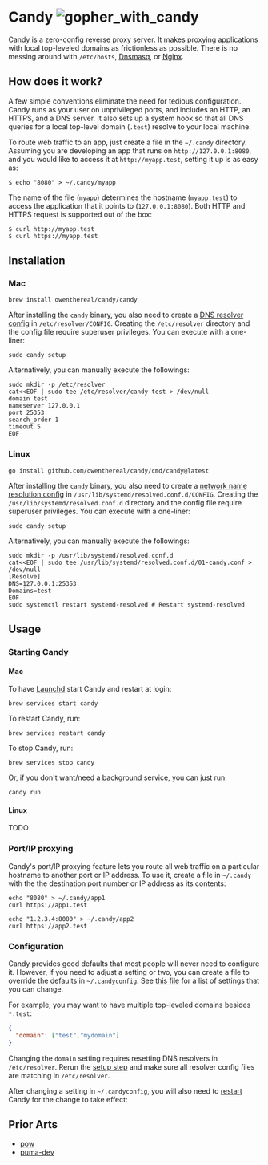 # Candy ![gopher_with_candy](https://raw.githubusercontent.com/egonelbre/gophers/master/.thumb/sketch/misc/with-candy.png)

Candy is a zero-config reverse proxy server.
It makes proxying applications with local top-leveled domains as frictionless as possible.
There is no messing around with `/etc/hosts`, [Dnsmasq](https://en.wikipedia.org/wiki/Dnsmasq), or [Nginx](https://nginx.org/).

## How does it work?

A few simple conventions eliminate the need for tedious configuration.
Candy runs as your user on unprivileged ports, and includes an HTTP, an HTTPS, and a DNS server.
It also sets up a system hook so that all DNS queries for a local top-level domain (`.test`) resolve to your local machine.

To route web traffic to an app, just create a file in the `~/.candy` directory.
Assuming you are developing an app that runs on `http://127.0.0.1:8080`, and you would like to access it at `http://myapp.test`, setting it up is as easy as:

```
$ echo "8080" > ~/.candy/myapp
```

The name of the file (`myapp`) determines the hostname (`myapp.test`) to access the application that it points to (`127.0.0.1:8080`).
Both HTTP and HTTPS request is supported out of the box:

```
$ curl http://myapp.test
$ curl https://myapp.test
```

## Installation

### Mac

```
brew install owenthereal/candy/candy
```

After installing the `candy` binary, you also need to create a [DNS resolver config](https://www.unix.com/man-page/opendarwin/5/resolver/) in `/etc/resolver/CONFIG`.
Creating the `/etc/resolver` directory and the config file require superuser privileges. You can execute with a one-liner:

```
sudo candy setup
```

Alternatively, you can manually execute the followings:

```
sudo mkdir -p /etc/resolver
cat<<EOF | sudo tee /etc/resolver/candy-test > /dev/null
domain test
nameserver 127.0.0.1
port 25353
search_order 1
timeout 5
EOF
```

### Linux

```
go install github.com/owenthereal/candy/cmd/candy@latest
```

After installing the `candy` binary, you also need to create a [network name resolution config](https://www.freedesktop.org/software/systemd/man/resolved.conf.html) in `/usr/lib/systemd/resolved.conf.d/CONFIG`.
Creating the `/usr/lib/systemd/resolved.conf.d` directory and the config file require superuser privileges. You can execute with a one-liner:

```
sudo candy setup
```

Alternatively, you can manually execute the followings:

```
sudo mkdir -p /usr/lib/systemd/resolved.conf.d
cat<<EOF | sudo tee /usr/lib/systemd/resolved.conf.d/01-candy.conf > /dev/null
[Resolve]
DNS=127.0.0.1:25353
Domains=test
EOF
sudo systemctl restart systemd-resolved # Restart systemd-resolved
```

## Usage

### Starting Candy

#### Mac

To have [Launchd](https://en.wikipedia.org/wiki/Launchd) start Candy and restart at login:

```
brew services start candy
```

To restart Candy, run:

```
brew services restart candy
```

To stop Candy, run:

```
brew services stop candy
```

Or, if you don't want/need a background service, you can just run:

```
candy run
```

#### Linux

TODO

### Port/IP proxying

Candy's port/IP proxying feature lets you route all web traffic on a particular hostname to another port or IP address.
To use it, create a file in `~/.candy` with the the destination port number or IP address as its contents:

```
echo "8080" > ~/.candy/app1
curl https://app1.test

echo "1.2.3.4:8080" > ~/.candy/app2
curl https://app2.test
```

### Configuration

Candy provides good defaults that most people will never need to configure it.
However, if you need to adjust a setting or two, you can create a file to override the defaults in `~/.candyconfig`.
See [this file](https://github.com/owenthereal/candy/blob/e5a250f950f9db2d0431805e0a9e3719164352c1/cmd/candy/command/run.go#L28-L36) for a list of settings that you can change.

For example, you may want to have multiple top-leveled domains besides `*.test`:

```json
{
  "domain": ["test","mydomain"]
}
```

Changing the `domain` setting requires resetting DNS resolvers in `/etc/resolver`.
Rerun the [setup step](#setup) and make sure all resolver config files are matching in `/etc/resolver`.

After changing a setting in `~/.candyconfig`, you will also need to [restart](#starting-candy) Candy for the change to take effect:

## Prior Arts

* [pow](https://github.com/basecamp/pow)
* [puma-dev](https://github.com/puma/puma-dev)

